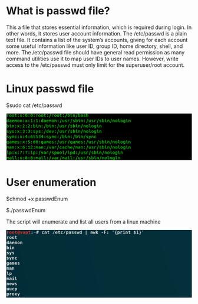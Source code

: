 # What is passwd file?

This a file that stores essential information, which is required during login. In other words, it stores user account information. The /etc/passwd is a plain text file. It contains a list of the system’s accounts, giving for each account some useful information like user ID, group ID, home directory, shell, and more. The /etc/passwd file should have general read permission as many command utilities use it to map user IDs to user names. However, write access to the /etc/passwd must only limit for the superuser/root account. 

# Linux passwd file

$sudo cat /etc/passwd

![](https://github.com/securityinmind365/Passwd/blob/main/passwd.png)


# User enumeration 
$chmod +x passwdEnum

$./passwdEnum

The script will enumerate and list all users from a linux machine 

![](https://github.com/securityinmind365/Passwd/blob/main/script.png)
